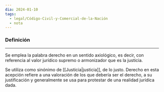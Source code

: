 ```yaml
---
dia: 2024-01-10
tags:
  - legal/Código-Civil-y-Comercial-de-la-Nación
  - nota
---
```

### Definición
---
Se emplea la palabra derecho en un sentido axiológico, es decir, con referencia al valor jurídico supremo o armonizador que es la justicia.

Se utiliza como sinónimo de [[Justicia|justicia]], de lo justo. Derecho en esta acepción refiere a una valoración de los que debería ser el derecho, a su justificación y generalmente se usa para protestar de una realidad jurídica dada.